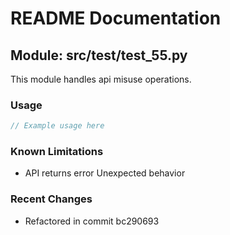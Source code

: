 # README Documentation

## Module: src/test/test_55.py

This module handles api misuse operations.

### Usage

```java
// Example usage here
```

### Known Limitations

- API returns error Unexpected behavior

### Recent Changes

- Refactored in commit bc290693
